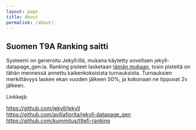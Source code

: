 ```yaml
---
layout: page
title: About
permalink: /about/
---
```


<h2>Suomen T9A Ranking saitti</h2>

<p>Systeemi on generoitu Jekyll:illä, mukana käytetty soveltaen jekyll-datapage_gen:ia. Ranking pisteet lasketaan <a href="http://the9thagerankings.com/#/info">tämän mukaan</a>, tosin pisteitä on tähän mennessä annettu kaikenkokoisista turnauksista. Turnauksien merkittävyys laskee ekan vuoden jälkeen 50%, ja kokonaan ne tippuvat 2v jälkeen.</p>


<p>Linkkejä:</p>
<p>
<a href="https://github.com/jekyll/jekyll">https://github.com/jekyll/jekyll</a><br>
<a href="https://github.com/avillafiorita/jekyll-datapage_gen">https://github.com/avillafiorita/jekyll-datapage_gen</a><br>
<a href="https://github.com/kummitus/t9afi-ranking">https://github.com/kummitus/t9afi-ranking</a><br>
</p>